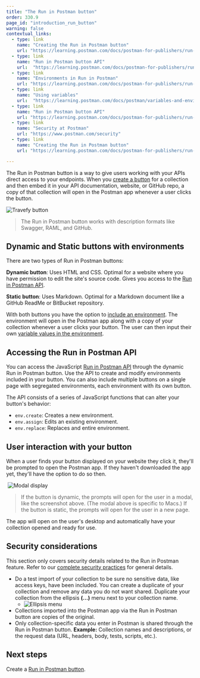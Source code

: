 ```yaml
---
title: "The Run in Postman button"
order: 330.9
page_id: "introduction_run_button"
warning: false
contextual_links:
  - type: link
    name: "Creating the Run in Postman button"
    url: "https://learning.postman.com/docs/postman-for-publishers/run-in-postman/creating-run-button/"
  - type: link
    name: "Run in Postman button API"
    url:  "https://learning.postman.com/docs/postman-for-publishers/run-in-postman/run-button-API/"
  - type: link
    name: "Environments in Run in Postman"
    url: "https://learning.postman.com/docs/postman-for-publishers/run-in-postman/environments-run-button/"
  - type: link
    name: "Using variables"
    url:  "https://learning.postman.com/docs/postman/variables-and-environments/variables/"
  - type: link
    name: "Run in Postman button API"
    url: "https://learning.postman.com/docs/postman-for-publishers/run-in-postman/run-button-API/"
  - type: link
    name: "Security at Postman"
    url: "https://www.postman.com/security"
  - type: link
    name: "Creating the Run in Postman button"
    url: "https://learning.postman.com/docs/postman-for-publishers/run-in-postman/creating-run-button/"

---
```


The Run in Postman button is a way to give users working with your APIs direct access to your endpoints. When you [create a button](/docs/postman-for-publishers/run-in-postman/creating-run-button/) for a collection and then embed it in your API documentation, website, or GitHub repo, a copy of that collection will open in the Postman app whenever a user clicks the button.

![Travefy button](https://assets.postman.com/postman-docs/Travefy+API+RIP+button.jpg)

> The Run in Postman button works with description formats like Swagger, RAML, and GitHub.

## Dynamic and Static buttons with environments

There are two types of Run in Postman buttons:

**Dynamic button**: Uses HTML and CSS. Optimal for a website where you have permission to edit the site's source code. Gives you access to the [Run in Postman API](/docs/postman-for-publishers/run-in-postman/run-button-API/).

**Static button**: Uses Markdown. Optimal for a Markdown document like a GitHub ReadMe or BitBucket repository.

With both buttons you have the option to [include an environment](/docs/postman-for-publishers/run-in-postman/environments-run-button/). The environment will open in the Postman app along with a copy of your collection whenever a user clicks your button. The user can then input their own [variable values in the environment](/docs/postman/variables-and-environments/variables/).

## Accessing the Run in Postman API

You can access the JavaScript [Run in Postman API](/docs/postman-for-publishers/run-in-postman/run-button-API/) through the dynamic Run in Postman button. Use the API to create and modify environments included in your button. You can also include multiple buttons on a single page with segregated environments, each environment with its own button.

The API consists of a series of JavaScript functions that can alter your button's behavior:

* `env.create`: Creates a new environment.
* `env.assign`: Edits an existing environment.
* `env.replace`: Replaces and entire environment.

## User interaction with your button

When a user finds your button displayed on your website they click it, they'll be prompted to open the Postman app. If they haven't downloaded the app yet, they'll have the option to do so then.

 ![Modal display](https://assets.postman.com/postman-docs/Modal+new+size+quality.jpg)

> If the button is dynamic, the prompts will open for the user in a modal, like the screenshot above. (The modal above is specific to Macs.) If the button is static, the prompts will open for the user in a new page.

The app will open on the user's desktop and automatically have your collection opened and ready for use.

## Security considerations

This section only covers security details related to the Run in Postman feature. Refer to our [complete security practices](https://www.postman.com/security) for general details.

* Do a test import of your collection to be sure no sensitive data, like access keys, have been included. You can create a duplicate of your collection and remove any data you do not want shared. Duplicate your collection from the ellipsis **(...)** menu next to your collection name.
    * ![Ellipsis menu](https://assets.postman.com/postman-docs/Resized+Ellipsis+menu+.jpg)
* Collections imported into the Postman app via the Run in Postman button are copies of the original.
* Only collection-specific data you enter in Postman is shared through the Run in Postman button. **Example:** Collection names and descriptions, or the request data (URL, headers, body, tests, scripts, etc.).

## Next steps

Create a [Run in Postman button](/docs/postman-for-publishers/run-in-postman/creating-run-button/).
